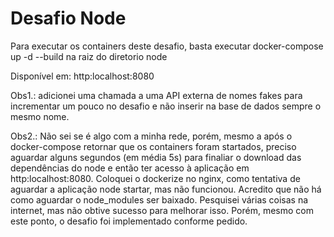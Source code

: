 # Desafio Node

Para executar os containers deste desafio, basta executar docker-compose up -d --build na raiz do diretorio node

Disponível em: http:localhost:8080

Obs1.: adicionei uma chamada a uma API externa de nomes fakes para incrementar um pouco no desafio e não inserir na base de dados sempre o mesmo nome.

Obs2.: Não sei se é algo com a minha rede, porém, mesmo a após o docker-compose retornar que os containers foram startados, preciso aguardar alguns segundos (em média 5s) para finaliar o download das dependências do node e então ter acesso à aplicação em http:localhost:8080. Coloquei o dockerize no nginx, como tentativa de aguardar a aplicação node startar, mas não funcionou. Acredito que não há como aguardar o node_modules ser baixado. Pesquisei várias coisas na internet, mas não obtive sucesso para melhorar isso. Porém, mesmo com este ponto, o desafio foi implementado conforme pedido.